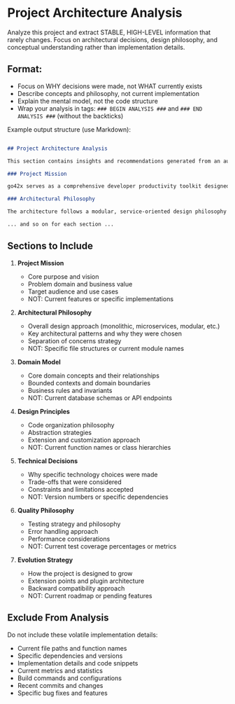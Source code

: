 # Project Architecture Analysis

Analyze this project and extract STABLE, HIGH-LEVEL information that rarely changes. Focus on architectural decisions, design philosophy, and conceptual understanding rather than implementation details.

## Format:

- Focus on WHY decisions were made, not WHAT currently exists
- Describe concepts and philosophy, not current implementation
- Explain the mental model, not the code structure
- Wrap your analysis in tags: `### BEGIN ANALYSIS ###` and `### END ANALYSIS ###` (without the backticks)

Example output structure (use Markdown):

```Markdown

## Project Architecture Analysis

This section contains insights and recommendations generated from an automated analysis of the project.

### Project Mission

go42x serves as a comprehensive developer productivity toolkit designed to enhance the software development experience through intelligent automation and AI-assisted workflows. The project addresses the friction points in modern development workflows by providing a suite of tools that integrate AI capabilities directly into the development process. Its core value proposition is reducing cognitive load and repetitive tasks while maintaining developer control and code quality standards.

### Architectural Philosophy

The architecture follows a modular, service-oriented design philosophy where distinct functional domains are encapsulated as independent services. This approach prioritizes composability over monolithic integration, allowing developers to use only the features they need. The design emphasizes clear separation between core business logic (services), user interaction layers (UI/CLI), and infrastructure concerns (providers/adapters). The architecture deliberately avoids tight coupling between components, enabling parallel development and independent testing of features.

... and so on for each section ...

```

## Sections to Include

1. **Project Mission**
    - Core purpose and vision
    - Problem domain and business value
    - Target audience and use cases
    - NOT: Current features or specific implementations

2. **Architectural Philosophy**
    - Overall design approach (monolithic, microservices, modular, etc.)
    - Key architectural patterns and why they were chosen
    - Separation of concerns strategy
    - NOT: Specific file structures or current module names

3. **Domain Model**
    - Core domain concepts and their relationships
    - Bounded contexts and domain boundaries
    - Business rules and invariants
    - NOT: Current database schemas or API endpoints

4. **Design Principles**
    - Code organization philosophy
    - Abstraction strategies
    - Extension and customization approach
    - NOT: Current function names or class hierarchies

5. **Technical Decisions**
    - Why specific technology choices were made
    - Trade-offs that were considered
    - Constraints and limitations accepted
    - NOT: Version numbers or specific dependencies

6. **Quality Philosophy**
    - Testing strategy and philosophy
    - Error handling approach
    - Performance considerations
    - NOT: Current test coverage percentages or metrics

7. **Evolution Strategy**
    - How the project is designed to grow
    - Extension points and plugin architecture
    - Backward compatibility approach
    - NOT: Current roadmap or pending features

## Exclude From Analysis

Do not include these volatile implementation details:
- Current file paths and function names
- Specific dependencies and versions
- Implementation details and code snippets
- Current metrics and statistics
- Build commands and configurations
- Recent commits and changes
- Specific bug fixes and features
